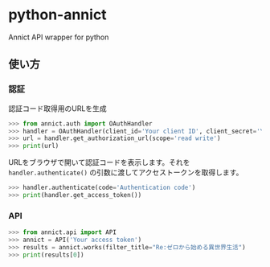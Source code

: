 # python-annict
Annict API wrapper for python

## 使い方

### 認証

認証コード取得用のURLを生成

```python
>>> from annict.auth import OAuthHandler
>>> handler = OAuthHandler(client_id='Your client ID', client_secret='Your client secret')
>>> url = handler.get_authorization_url(scope='read write')
>>> print(url)
```

URLをブラウザで開いて認証コードを表示します。それを `handler.authenticate()` の引数に渡してアクセストークンを取得します。

```python
>>> handler.authenticate(code='Authentication code')
>>> print(handler.get_access_token())
```

### API


```python
>>> from annict.api import API
>>> annict = API('Your access token')
>>> results = annict.works(filter_title="Re:ゼロから始める異世界生活")
>>> print(results[0])
```
